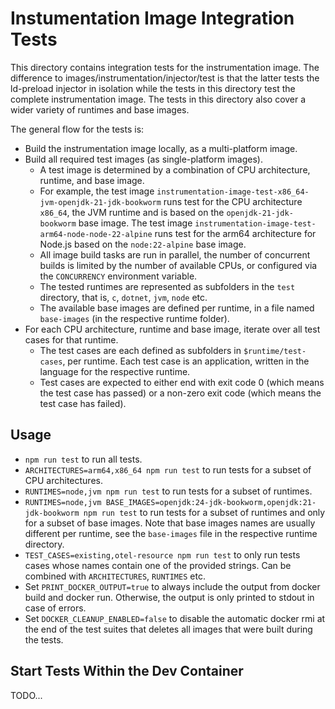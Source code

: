 Instumentation Image Integration Tests
======================================

This directory contains integration tests for the instrumentation image.
The difference to images/instrumentation/injector/test is that the latter tests the ld-preload injector in isolation
while the tests in this directory test the complete instrumentation image.
The tests in this directory also cover a wider variety of runtimes and base images.

The general flow for the tests is:
* Build the instrumentation image locally, as a multi-platform image.
* Build all required test images (as single-platform images).
    * A test image is determined by a combination of CPU architecture, runtime, and base image.
    * For example, the test image `instrumentation-image-test-x86_64-jvm-openjdk-21-jdk-bookworm` runs test for the CPU
  architecture `x86_64`, the JVM runtime and is based on the `openjdk-21-jdk-bookworm` base image.
      The test image `instrumentation-image-test-arm64-node-node-22-alpine` runs test for the arm64 architecture for
      Node.js based on the `node:22-alpine` base image.
    * All image build tasks are run in parallel, the number of concurrent builds is limited by the number of available
      CPUs, or configured via the `CONCURRENCY` environment variable.
    * The tested runtimes are represented as subfolders in the `test` directory, that is, `c`, `dotnet`, `jvm`, `node`
      etc.
    * The available base images are defined per runtime, in a file named `base-images` (in the respective runtime
      folder).
* For each CPU architecture, runtime and base image, iterate over all test cases for that runtime.
    * The test cases are each defined as subfolders in `$runtime/test-cases`, per runtime.
      Each test case is an application, written in the language for the respective runtime.
    * Test cases are expected to either end with exit code 0 (which means the test case has passed) or a non-zero exit
    code (which means the test case has failed).

Usage
-----

* `npm run test` to run all tests.
* `ARCHITECTURES=arm64,x86_64 npm run test` to run tests for a subset of CPU architectures.
* `RUNTIMES=node,jvm npm run test` to run tests for a subset of runtimes.
* `RUNTIMES=node,jvm BASE_IMAGES=openjdk:24-jdk-bookworm,openjdk:21-jdk-bookworm npm run test` to run tests for a subset
  of runtimes and only for a subset of base images. Note that base images names are usually different per runtime, see
  the `base-images` file in the respective runtime directory.
* `TEST_CASES=existing,otel-resource npm run test` to only run tests cases whose names contain one of the provided
  strings. Can be combined with `ARCHITECTURES`, `RUNTIMES` etc.
* Set `PRINT_DOCKER_OUTPUT=true` to always include the output from docker build and docker run. Otherwise, the output is
  only printed to stdout in case of errors.
* Set `DOCKER_CLEANUP_ENABLED=false` to disable the automatic docker rmi at the end of the test suites that deletes all
  images that were built during the tests.

Start Tests Within the Dev Container
------------------------------------

TODO...

